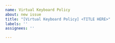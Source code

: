 ```yaml
---
name: Virtual Keyboard Policy
about: new issue
title: "[Virtual Keyboard Policy] <TITLE HERE>"
labels: ''
assignees: ''

---
```



